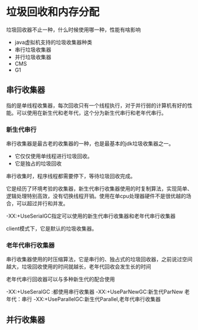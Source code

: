 # 垃圾回收和内存分配

垃圾回收器不止一种，什么时候使用哪一种，性能有啥影响

- java虚拟机支持的垃圾收集器种类
- 串行垃圾收集器
- 并行垃圾收集器
- CMS
- G1

## 串行收集器

指的是单线程收集器，每次回收只有一个线程执行，对于并行弱的计算机有好的性能。可以使用在新生代和老年代，这个分为新生代串行和老年代串行。

### 新生代串行

串行收集器是最古老的收集器的一种，也是最基本的jdk垃圾收集器之一。
- 它仅仅使用单线程进行垃圾回收。
- 它是独占的垃圾回收

串行收集时，程序线程都需要停下，等待垃圾回收完成。

它是经历了环境考验的收集器，新生代串行收集器使用的时复制算法，实现简单、逻辑处理特别高效，没有切换线程开销。使用在单cpu处理器硬件不是很优越的场合，可以超过并行和并发。

-XX:+UseSerialGC指定可以使用的新生代串行收集器和老年代串行收集器

client模式下，它是默认的垃圾收集器。

### 老年代串行收集器

串行收集器使用的时压缩算法，它是串行的、独占式的垃圾回收器，之前说过空间越大，垃圾回收使用的时间就越长，老年代回收会发生长的时间

老年代串行回收器可以与多种新生代的配合使用

-XX:+UseSeralGC :都使用串行收集器
-XX:+UseParNewGC:新生代ParNew 老年代：串行
-XX:+UseParallelGC:新生代Parallel,老年代串行收集器

## 并行收集器

